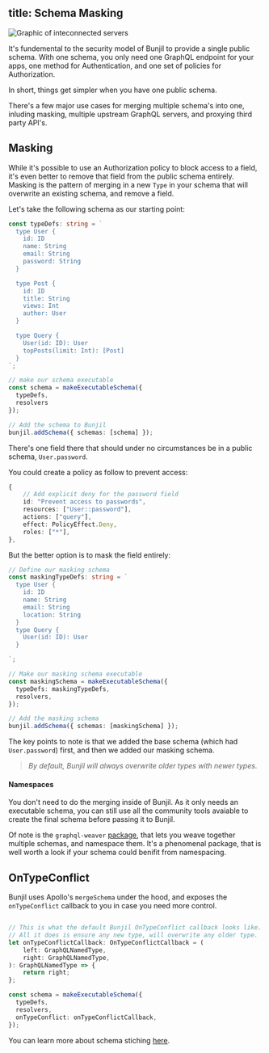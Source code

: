 title: Schema Masking
---
<img alt="Graphic of inteconnected servers" src="/images/03 Cloud Server Network.svg" class="ux-icon" />

It's fundemental to the security model of Bunjil to provide a single public schema. With one schema,
you only need one GraphQL endpoint for your apps, one method for Authentication, and one set of policies
for Authorization.

In short, things get simpler when you have one public schema.

There's a few major use cases for merging multiple schema's into one, inluding masking, multiple upstream
GraphQL servers, and proxying third party API's.

## Masking

While it's possible to use an Authorization policy to block access to a field, it's even better to
remove that field from the public schema entirely. Masking is the pattern of merging in a new `Type`
in your schema that will overwrite an existing schema, and remove a field.

Let's take the following schema as our starting point:

```typescript
const typeDefs: string = `
  type User {
    id: ID
    name: String
    email: String
    password: String
  }

  type Post {
    id: ID
    title: String
    views: Int
    author: User
  }

  type Query {
    User(id: ID): User
    topPosts(limit: Int): [Post]
  }
`;

// make our schema executable
const schema = makeExecutableSchema({
  typeDefs,
  resolvers
});

// Add the schema to Bunjil
bunjil.addSchema({ schemas: [schema] });
```

There's one field there that should under no circumstances be in a public schema, `User.password`.

You could create a policy as follow to prevent access:

```typescript
{
    // Add explicit deny for the password field
    id: "Prevent access to passwords",
    resources: ["User::password"],
    actions: ["query"],
    effect: PolicyEffect.Deny,
    roles: ["*"],
},
```

But the better option is to mask the field entirely:

```typescript
// Define our masking schema
const maskingTypeDefs: string = `
  type User {
    id: ID
    name: String
    email: String
    location: String
  }
  type Query {
    User(id: ID): User
  }

`;

// Make our masking schema executable
const maskingSchema = makeExecutableSchema({
  typeDefs: maskingTypeDefs,
  resolvers,
});

// Add the masking schema
bunjil.addSchema({ schemas: [maskingSchema] });
```

The key points to note is that we added the base schema (which had `User.password`) first, and then
we added our masking schema.

> _By default, Bunjil will always overwrite older types with newer types._

#### Namespaces

You don't need to do the merging inside of Bunjil. As it only needs an executable schema, you can
still use all the community tools avaiable to create the final schema before passing it to Bunjil.

Of note is the `graphql-weaver` [package](https://github.com/AEB-labs/graphql-weaver), that lets you weave together multiple schemas, and namespace them. It's a phenomenal package, that is well worth a look if your schema could
benifit from namespacing.

## OnTypeConflict

Bunjil uses Apollo's `mergeSchema` under the hood, and exposes the `onTypeConflict` callback to you
in case you need more control.

```typescript

// This is what the default Bunjil OnTypeConflict callback looks like.
// All it does is ensure any new type, will overwrite any older type.
let onTypeConflictCallback: OnTypeConflictCallback = (
    left: GraphQLNamedType,
    right: GraphQLNamedType,
): GraphQLNamedType => {
    return right;
};

const schema = makeExecutableSchema({
  typeDefs,
  resolvers,
  onTypeConflict: onTypeConflictCallback,
});
```

You can learn more about schema stiching [here](https://www.apollographql.com/docs/graphql-tools/schema-stitching.html).
